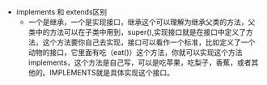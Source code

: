 * implements 和 extends区别
   * 一个是继承，一个是实现接口，继承这个可以理解为继承父类的方法，父类中的方法可以在子类中用到，super(),实现接口就是在接口中定义了方法，这个方法要你自己去实现，接口可以看作一个标准，比如定义了一个动物的接口，它里面有吃（eat()）这个方法，你就可以实现这个方法implements，这个方法是自己写，可以是吃苹果，吃梨子，香蕉，或者其他的。IMPLEMENTS就是具体实现这个接口。